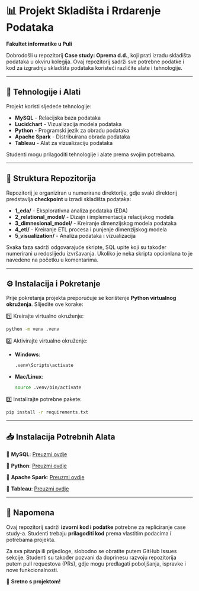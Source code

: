 # 📊 Projekt Skladišta i Rrdarenje Podataka

**Fakultet informatike u Puli**

Dobrodošli u repozitorij **Case study: Oprema d.d.**, koji prati izradu skladišta podataka u okviru kolegija. 
Ovaj repozitorij sadrži sve potrebne podatke i kod za izgradnju skladišta podataka koristeći različite alate i tehnologije.

---
## 📌 Tehnologije i Alati
Projekt koristi sljedeće tehnologije:

- **MySQL** - Relacijska baza podataka
- **Lucidchart** - Vizualizacija modela podataka
- **Python** - Programski jezik za obradu podataka
- **Apache Spark** - Distribuirana obrada podataka
- **Tableau** - Alat za vizualizaciju podataka

Studenti mogu prilagoditi tehnologije i alate prema svojim potrebama.

---
## 📂 Struktura Repozitorija
Repozitorij je organiziran u numerirane direktorije, gdje svaki direktorij predstavlja **checkpoint** u izradi skladišta podataka:

- **1_eda/** - Eksplorativna analiza podataka (EDA)
- **2_relational_model/** - Dizajn i implementacija relacijskog modela
- **3_dimnesional_model/** - Kreiranje dimenzijskog modela podataka
- **4_etl/** - Kreiranje ETL procesa i punjenje dimenzijskog modela
- **5_visualization/** - Analiza podataka i vizualizacija

Svaka faza sadrži odgovarajuće skripte, SQL upite koji su također numerirani u redoslijedu izvršavanja. Ukoliko je neka skripta opcionlana to je navedeno na početku u komentarima.

---
## ⚙️ Instalacija i Pokretanje
Prije pokretanja projekta preporučuje se korištenje **Python virtualnog okruženja**. Slijedite ove korake:

1️⃣ Kreirajte virtualno okruženje:
```sh
python -m venv .venv
```

2️⃣ Aktivirajte virtualno okruženje:
- **Windows**:
  ```sh
  .venv\Scripts\activate
  ```
- **Mac/Linux**:
  ```sh
  source .venv/bin/activate
  ```

3️⃣ Instalirajte potrebne pakete:
```sh
pip install -r requirements.txt
```

---
## 📥 Instalacija Potrebnih Alata
🔗 **MySQL**: [Preuzmi ovdje](https://www.mysql.com/downloads/)

🔗 **Python**: [Preuzmi ovdje](https://www.python.org/downloads/)

🔗 **Apache Spark**: [Preuzmi ovdje](https://spark.apache.org/downloads.html)

🔗 **Tableau**: [Preuzmi ovdje](https://www.tableau.com/products/trial)

---
## 📌 Napomena
Ovaj repozitorij sadrži **izvorni kod i podatke** potrebne za repliciranje case study-a. Studenti trebaju **prilagoditi kod** prema vlastitim podacima i potrebama projekta.

Za sva pitanja ili prijedloge, slobodno se obratite putem GitHub Issues sekcije. Studenti su također pozvani da doprinesu razvoju repozitorija putem pull requestova (PRs), gdje mogu predlagati poboljšanja, ispravke i nove funkcionalnosti.

🚀 **Sretno s projektom!**
